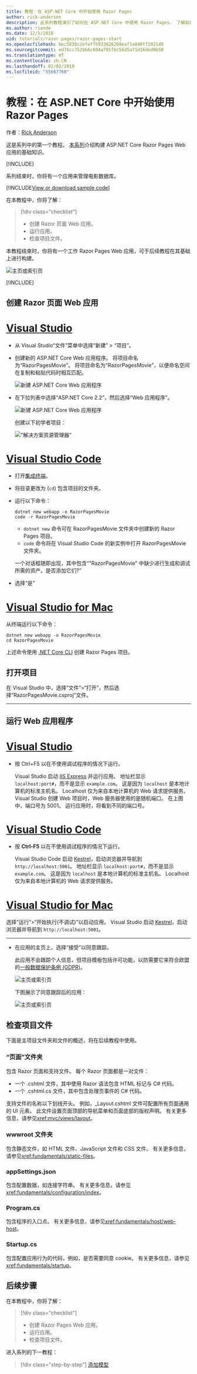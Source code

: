 ```yaml
---
title: 教程：在 ASP.NET Core 中开始使用 Razor Pages
author: rick-anderson
description: 此系列教程演示了如何在 ASP.NET Core 中使用 Razor Pages。 了解如何创建模型、为 Razor Pages 生成代码、将 Entity Framework Core 和 SQL Server 用于数据访问、添加搜索功能、添加输入验证及使用迁移更新模型。
ms.author: riande
ms.date: 12/5/2018
uid: tutorials/razor-pages/razor-pages-start
ms.openlocfilehash: bec5838c2efaffb933828260eaf1a840ff202140
ms.sourcegitcommit: ed76cc752966c604a795fbc56d5a71d16ded0b58
ms.translationtype: HT
ms.contentlocale: zh-CN
ms.lasthandoff: 02/02/2019
ms.locfileid: "55667760"
---
```

# <a name="tutorial-get-started-with-razor-pages-in-aspnet-core"></a>教程：在 ASP.NET Core 中开始使用 Razor Pages

作者：[Rick Anderson](https://twitter.com/RickAndMSFT)

这是系列中的第一个教程。 [本系列](xref:tutorials/razor-pages/index)介绍构建 ASP.NET Core Razor Pages Web 应用的基础知识。

[!INCLUDE[](~/includes/advancedRP.md)]

系列结束时，你将有一个应用来管理电影数据库。  

[!INCLUDE[View or download sample code](~/includes/rp/download.md)]

在本教程中，你将了解：

> [!div class="checklist"]
> * 创建 Razor 页面 Web 应用。
> * 运行应用。
> * 检查项目文件。

本教程结束时，你将有一个工作 Razor Pages Web 应用，可于后续教程在其基础上进行构建。

![主页或索引页](razor-pages-start/_static/home2.2.png)

[!INCLUDE[](~/includes/net-core-prereqs-all-2.2.md)]

## <a name="create-a-razor-pages-web-app"></a>创建 Razor 页面 Web 应用

# <a name="visual-studiotabvisual-studio"></a>[Visual Studio](#tab/visual-studio)

* 从 Visual Studio“文件”菜单中选择“新建” > “项目”。

* 创建新的 ASP.NET Core Web 应用程序。 将项目命名为“RazorPagesMovie”。 将项目命名为“RazorPagesMovie”，以便命名空间在复制和粘贴代码时相互匹配。

  ![新建 ASP.NET Core Web 应用程序](razor-pages-start/_static/np_2.1.png)

* 在下拉列表中选择“ASP.NET Core 2.2”，然后选择“Web 应用程序”。

  ![新建 ASP.NET Core Web 应用程序](razor-pages-start/_static/np_2_2.2.png)

  创建以下初学者项目：

  ![“解决方案资源管理器”](razor-pages-start/_static/se2.2.png)

# <a name="visual-studio-codetabvisual-studio-code"></a>[Visual Studio Code](#tab/visual-studio-code)

* 打开[集成终端](https://code.visualstudio.com/docs/editor/integrated-terminal)。

* 将目录更改为 (`cd`) 包含项目的文件夹。

* 运行以下命令：

  ```console
  dotnet new webapp -o RazorPagesMovie
  code -r RazorPagesMovie
  ```

  * `dotnet new` 命令可在 RazorPagesMovie 文件夹中创建新的 Razor Pages 项目。
  * `code` 命令将在 Visual Studio Code 的新实例中打开 RazorPagesMovie 文件夹。

  一个对话框随即出现，其中包含“"RazorPagesMovie" 中缺少进行生成和调试所需的资产。是否添加它们?”

* 选择“是”

# <a name="visual-studio-for-mactabvisual-studio-mac"></a>[Visual Studio for Mac](#tab/visual-studio-mac)

从终端运行以下命令：

<!-- TODO: update these instruction once mac support 2.2 projects -->

```console
dotnet new webapp -o RazorPagesMovie
cd RazorPagesMovie
```

上述命令使用 [.NET Core CLI](/dotnet/core/tools/dotnet) 创建 Razor Pages 项目。

## <a name="open-the-project"></a>打开项目

在 Visual Studio 中，选择“文件”>“打开”，然后选择“RazorPagesMovie.csproj”文件。

<!-- End of VS tabs -->

---

## <a name="run-the-web-app"></a>运行 Web 应用程序

# <a name="visual-studiotabvisual-studio"></a>[Visual Studio](#tab/visual-studio)

* 按 Ctrl+F5 以在不使用调试程序的情况下运行。

  Visual Studio 启动 [IIS Express](/iis/extensions/introduction-to-iis-express/iis-express-overview) 并运行应用。 地址栏显示 `localhost:port#`，而不是显示 `example.com`。 这是因为 `localhost` 是本地计算机的标准主机名。 Localhost 仅为来自本地计算机的 Web 请求提供服务。 Visual Studio 创建 Web 项目时，Web 服务器使用的是随机端口。 在上图中，端口号为 5001。 运行应用时，将看到不同的端口号。
  
# <a name="visual-studio-codetabvisual-studio-code"></a>[Visual Studio Code](#tab/visual-studio-code)

* 按 **Ctrl-F5** 以在不使用调试程序的情况下运行。

  Visual Studio Code 启动 [Kestrel](xref:fundamentals/servers/kestrel)，启动浏览器并导航到 `http://localhost:5001`。 地址栏显示 `localhost:port#`，而不是显示 `example.com`。 这是因为 `localhost` 是本地计算机的标准主机名。 Localhost 仅为来自本地计算机的 Web 请求提供服务。
  
# <a name="visual-studio-for-mactabvisual-studio-mac"></a>[Visual Studio for Mac](#tab/visual-studio-mac)

选择“运行”>“开始执行(不调试)”以启动应用。 Visual Studio 启动 [Kestrel](xref:fundamentals/servers/kestrel)，启动浏览器并导航到 `http://localhost:5001`。

<!-- End of VS tabs -->

---

* 在应用的主页上，选择“接受”以同意跟踪。

  此应用不会跟踪个人信息，但项目模板包括许可功能，以防需要它来符合欧盟的[一般数据保护条例 (GDPR)](xref:security/gdpr)。

  ![主页或索引页](razor-pages-start/_static/homeGDPR2.2.png)

  下图展示了同意跟踪后的应用：

  ![主页或索引页](razor-pages-start/_static/home2.2.png)

## <a name="examine-the-project-files"></a>检查项目文件

下面是主项目文件夹和文件的概述，将在后续教程中使用。

### <a name="pages-folder"></a>“页面”文件夹

包含 Razor 页面和支持文件。 每个 Razor 页面都是一对文件：

* 一个 .cshtml 文件，其中使用 Razor 语法包含 HTML 标记与 C# 代码。
* 一个 .cshtml.cs 文件，其中包含处理页事件的 C# 代码。

支持文件的名称以下划线开头。 例如，_Layout.cshtml 文件可配置所有页面通用的 UI 元素。 此文件设置页面顶部的导航菜单和页面底部的版权声明。 有关更多信息，请参见<xref:mvc/views/layout>。


### <a name="wwwroot-folder"></a>wwwroot 文件夹

包含静态文件，如 HTML 文件、JavaScript 文件和 CSS 文件。 有关更多信息，请参见<xref:fundamentals/static-files>。

### <a name="appsettingsjson"></a>appSettings.json

包含配置数据，如连接字符串。 有关更多信息，请参见<xref:fundamentals/configuration/index>。

### <a name="programcs"></a>Program.cs

包含程序的入口点。 有关更多信息，请参见<xref:fundamentals/host/web-host>。

### <a name="startupcs"></a>Startup.cs

包含配置应用行为的代码，例如，是否需要同意 cookie。 有关更多信息，请参见<xref:fundamentals/startup>。

## <a name="next-steps"></a>后续步骤

在本教程中，你将了解：

> [!div class="checklist"]
> * 创建 Razor Pages Web 应用。
> * 运行应用。
> * 检查项目文件。

进入系列的下一教程：

> [!div class="step-by-step"]
> [添加模型](xref:tutorials/razor-pages/model)
